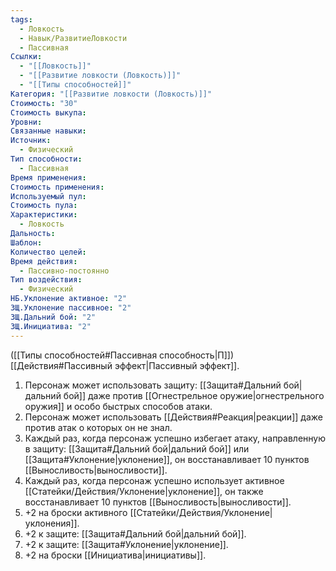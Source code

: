 ```yaml
---
tags:
  - Ловкость
  - Навык/РазвитиеЛовкости
  - Пассивная
Ссылки:
  - "[[Ловкость]]"
  - "[[Развитие ловкости (Ловкость)]]"
  - "[[Типы способностей]]"
Категория: "[[Развитие ловкости (Ловкость)]]"
Стоимость: "30"
Стоимость выкупа: 
Уровни: 
Связанные навыки: 
Источник:
  - Физический
Тип способности:
  - Пассивная
Время применения: 
Стоимость применения: 
Используемый пул: 
Стоимость пула: 
Характеристики:
  - Ловкость
Дальность: 
Шаблон: 
Количество целей: 
Время действия:
  - Пассивно-постоянно
Тип воздействия:
  - Физический
НБ.Уклонение активное: "2"
ЗЩ.Уклонение пассивное: "2"
ЗЩ.Дальний бой: "2"
ЗЩ.Инициатива: "2"
---
```

([[Типы способностей#Пассивная способность|П]]) [[Действия#Пассивный эффект|Пассивный эффект]]. 

1. Персонаж может использовать защиту: [[Защита#Дальний бой|дальний бой]] даже против [[Огнестрельное оружие|огнестрельного оружия]] и особо быстрых способов атаки. 
2. Персонаж может использовать [[Действия#Реакция|реакции]] даже против атак о которых он не знал. 
3. Каждый раз, когда персонаж успешно избегает атаку, направленную в защиту: [[Защита#Дальний бой|дальний бой]] или [[Защита#Уклонение|уклонение]], он восстанавливает 10 пунктов [[Выносливость|выносливости]].
4. Каждый раз, когда персонаж успешно использует активное [[Статейки/Действия/Уклонение|уклонение]], он также восстанавливает 10 пунктов [[Выносливость|выносливости]].
5. +2 на броски активного [[Статейки/Действия/Уклонение|уклонения]].
6. +2 к защите: [[Защита#Дальний бой|дальний бой]].
7. +2 к защите: [[Защита#Уклонение|уклонение]].
8. +2 на броски [[Инициатива|инициативы]].